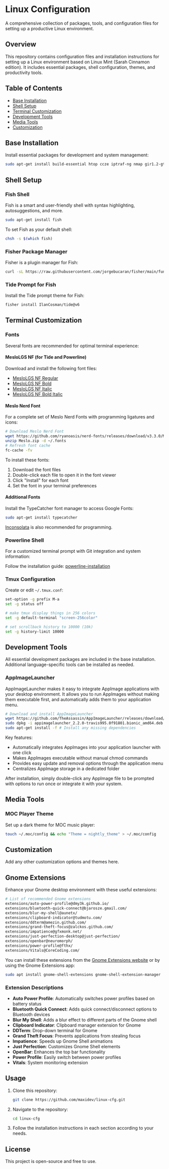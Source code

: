 # Linux Configuration

A comprehensive collection of packages, tools, and configuration files for setting up a productive Linux environment.

## Overview

This repository contains configuration files and installation instructions for setting up a Linux environment based on Linux Mint (Sarah Cinnamon edition). It includes essential packages, shell configuration, themes, and productivity tools.

## Table of Contents

- [Base Installation](#base-installation)
- [Shell Setup](#shell-setup)
- [Terminal Customization](#terminal-customization)
- [Development Tools](#development-tools)
- [Media Tools](#media-tools)
- [Customization](#customization)

## Base Installation

Install essential packages for development and system management:

```bash
sudo apt-get install build-essential htop ccze iptraf-ng nmap gir1.2-gtop-2.0 tmux unrar zip unzip p7zip-full p7zip-rar rar tree git httpie libfuse2 gedit
```

## Shell Setup

### Fish Shell

Fish is a smart and user-friendly shell with syntax highlighting, autosuggestions, and more.

```bash
sudo apt-get install fish
```

To set Fish as your default shell:

```bash
chsh -s $(which fish)
```

### Fisher Package Manager

Fisher is a plugin manager for Fish:

```bash
curl -sL https://raw.githubusercontent.com/jorgebucaran/fisher/main/functions/fisher.fish | source && fisher install jorgebucaran/fisher
```

### Tide Prompt for Fish

Install the Tide prompt theme for Fish:

```bash
fisher install IlanCosman/tide@v6
```

## Terminal Customization

### Fonts

Several fonts are recommended for optimal terminal experience:

#### MesloLGS NF (for Tide and Powerline)

Download and install the following font files:
- [MesloLGS NF Regular](https://github.com/IlanCosman/tide/blob/assets/fonts/mesloLGS_NF_regular.ttf?raw=true)
- [MesloLGS NF Bold](https://github.com/IlanCosman/tide/blob/assets/fonts/mesloLGS_NF_bold.ttf?raw=true)
- [MesloLGS NF Italic](https://github.com/IlanCosman/tide/blob/assets/fonts/mesloLGS_NF_italic.ttf?raw=true)
- [MesloLGS NF Bold Italic](https://github.com/IlanCosman/tide/blob/assets/fonts/mesloLGS_NF_bold_italic.ttf?raw=true)

#### Meslo Nerd Font

For a complete set of Meslo Nerd Fonts with programming ligatures and icons:

```bash
# Download Meslo Nerd Font
wget https://github.com/ryanoasis/nerd-fonts/releases/download/v3.3.0/Meslo.zip
unzip Meslo.zip -d ~/.fonts
# Refresh font cache
fc-cache -fv
```

To install these fonts:
1. Download the font files
2. Double-click each file to open it in the font viewer
3. Click "Install" for each font
4. Set the font in your terminal preferences

#### Additional Fonts

Install the TypeCatcher font manager to access Google Fonts:

```bash
sudo apt-get install typecatcher
```

[Inconsolata](http://levien.com/type/myfonts/inconsolata.html) is also recommended for programming.

### Powerline Shell

For a customized terminal prompt with Git integration and system information:

Follow the installation guide: [powerline-installation](https://github.com/maxidev/powerline-installation)

### Tmux Configuration

Create or edit `~/.tmux.conf`:

```bash
set-option -g prefix M-a
set -g status off

# make tmux display things in 256 colors
set -g default-terminal "screen-256color"

# set scrollback history to 10000 (10k)
set -g history-limit 10000
```

## Development Tools

All essential development packages are included in the base installation. Additional language-specific tools can be installed as needed.

### AppImageLauncher

AppImageLauncher makes it easy to integrate AppImage applications with your desktop environment. It allows you to run AppImages without making them executable first, and automatically adds them to your application menu.

```bash
# Download and install AppImageLauncher
wget https://github.com/TheAssassin/AppImageLauncher/releases/download/v2.2.0/appimagelauncher_2.2.0-travis995.0f91801.bionic_amd64.deb
sudo dpkg -i appimagelauncher_2.2.0-travis995.0f91801.bionic_amd64.deb
sudo apt-get install -f # Install any missing dependencies
```

Key features:
- Automatically integrates AppImages into your application launcher with one click
- Makes AppImages executable without manual chmod commands
- Provides easy update and removal options through the application menu
- Centralizes AppImage storage in a dedicated folder

After installation, simply double-click any AppImage file to be prompted with options to run once or integrate it with your system.

## Media Tools

### MOC Player Theme

Set up a dark theme for MOC music player:

```bash
touch ~/.moc/config && echo "Theme = nightly_theme" > ~/.moc/config
```

## Customization

Add any other customization options and themes here.

## Gnome Extensions

Enhance your Gnome desktop environment with these useful extensions:

```bash
# List of recommended Gnome extensions
extensions/auto-power-profile@dmy3k.github.io/
extensions/bluetooth-quick-connect@bjarosze.gmail.com/
extensions/blur-my-shell@aunetx/
extensions/clipboard-indicator@tudmotu.com/
extensions/ddterm@amezin.github.com/
extensions/grand-theft-focus@zalckos.github.com/
extensions/impatience@gfxmonk.net/
extensions/just-perfection-desktop@just-perfection/
extensions/openbar@neuromorph/
extensions/power-profile@fthx/
extensions/Vitals@CoreCoding.com/
```

You can install these extensions from the [Gnome Extensions website](https://extensions.gnome.org/) or by using the Gnome Extensions app:

```bash
sudo apt install gnome-shell-extensions gnome-shell-extension-manager
```

### Extension Descriptions

- **Auto Power Profile**: Automatically switches power profiles based on battery status
- **Bluetooth Quick Connect**: Adds quick connect/disconnect options to Bluetooth devices
- **Blur My Shell**: Adds a blur effect to different parts of the Gnome shell
- **Clipboard Indicator**: Clipboard manager extension for Gnome
- **DDTerm**: Drop-down terminal for Gnome
- **Grand Theft Focus**: Prevents applications from stealing focus
- **Impatience**: Speeds up Gnome Shell animations
- **Just Perfection**: Customizes Gnome Shell elements
- **OpenBar**: Enhances the top bar functionality
- **Power Profile**: Easily switch between power profiles
- **Vitals**: System monitoring extension

## Usage

1. Clone this repository:
   ```bash
   git clone https://github.com/maxidev/linux-cfg.git
   ```

2. Navigate to the repository:
   ```bash
   cd linux-cfg
   ```

3. Follow the installation instructions in each section according to your needs.

## License

This project is open-source and free to use.